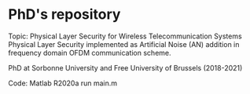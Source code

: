 # PhD's repository

Topic: Physical Layer Security for Wireless Telecommunication Systems
  Physical Layer Security implemented as Artificial Noise (AN) addition in frequency domain OFDM communication scheme.
  
  PhD at Sorbonne University and Free University of Brussels (2018-2021)

Code: Matlab R2020a
  run main.m
